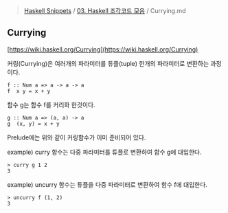 > [Haskell Snippets](../README.md) / [03. Haskell 조각코드 모음](README.md) / Currying.md
## Currying
[https://wiki.haskell.org/Currying](https://wiki.haskell.org/Currying)

커링(Currying)은 여러개의 파라미터를 튜플(tuple) 한개의 파라미터로 변환하는 과정이다.

```
f :: Num a => a -> a -> a
f  x y = x + y
```
함수 g는 함수 f를 커리화 한것이다.
```
g :: Num a => (a, a) -> a
g  (x, y) = x + y
```
Prelude에는 위와 같이 커링함수가 이미 준비되어 있다.

example) curry 함수는 다중 파라미터를 튜플로 변환하여  함수 g에 대입한다.
```
> curry g 1 2
3
```

example) uncurry 함수는 튜플을 다중 파라미터로 변환하여 함수 f에 대입한다.
```
> uncurry f (1, 2)
3
```